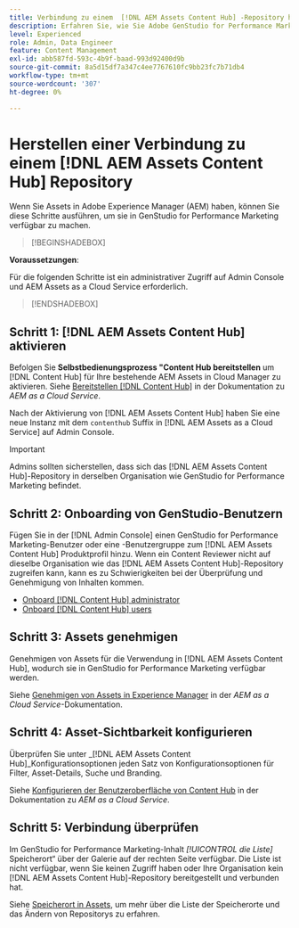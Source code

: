 ```yaml
---
title: Verbindung zu einem  [!DNL AEM Assets Content Hub] -Repository herstellen
description: Erfahren Sie, wie Sie Adobe GenStudio for Performance Marketing mit einem Adobe Experience Manager (AEM)- [!DNL Content Hub]  verbinden und vorhandene genehmigte Inhalte nutzen können.
level: Experienced
role: Admin, Data Engineer
feature: Content Management
exl-id: abb587fd-593c-4b9f-baad-993d92400d9b
source-git-commit: 8a5d15df7a347c4ee7767610fc9bb23fc7b71db4
workflow-type: tm+mt
source-wordcount: '307'
ht-degree: 0%

---
```


# Herstellen einer Verbindung zu einem [!DNL AEM Assets Content Hub] Repository

Wenn Sie Assets in Adobe Experience Manager (AEM) haben, können Sie diese Schritte ausführen, um sie in GenStudio for Performance Marketing verfügbar zu machen.

>[!BEGINSHADEBOX]

**Voraussetzungen**:

Für die folgenden Schritte ist ein administrativer Zugriff auf Admin Console und AEM Assets as a Cloud Service erforderlich.

>[!ENDSHADEBOX]

## Schritt 1: [!DNL AEM Assets Content Hub] aktivieren

Befolgen Sie **Selbstbedienungsprozess &quot;Content Hub bereitstellen** um [!DNL Content Hub] für Ihre bestehende AEM Assets in Cloud Manager zu aktivieren. Siehe [Bereitstellen [!DNL Content Hub]](https://experienceleague.adobe.com/de/docs/experience-manager-cloud-service/content/assets/content-hub/deploy-content-hub) in der Dokumentation zu _AEM as a Cloud Service_.

Nach der Aktivierung von [!DNL AEM Assets Content Hub] haben Sie eine neue Instanz mit dem `contenthub` Suffix in [!DNL AEM Assets as a Cloud Service] auf Admin Console.

>[!IMPORTANT]
>
>Admins sollten sicherstellen, dass sich das [!DNL AEM Assets Content Hub]-Repository in derselben Organisation wie GenStudio for Performance Marketing befindet.

## Schritt 2: Onboarding von GenStudio-Benutzern

Fügen Sie in der [!DNL Admin Console] einen GenStudio for Performance Marketing-Benutzer oder eine -Benutzergruppe zum [!DNL AEM Assets Content Hub] Produktprofil hinzu. Wenn ein Content Reviewer nicht auf dieselbe Organisation wie das [!DNL AEM Assets Content Hub]-Repository zugreifen kann, kann es zu Schwierigkeiten bei der Überprüfung und Genehmigung von Inhalten kommen.

- [Onboard [!DNL Content Hub] administrator](https://experienceleague.adobe.com/en/docs/experience-manager-cloud-service/content/assets/content-hub/deploy-content-hub#onboard-content-hub-administrator)
- [Onboard [!DNL Content Hub] users](https://experienceleague.adobe.com/en/docs/experience-manager-cloud-service/content/assets/content-hub/deploy-content-hub#onboard-content-hub-users)

## Schritt 3: Assets genehmigen

Genehmigen von Assets für die Verwendung in [!DNL AEM Assets Content Hub], wodurch sie in GenStudio for Performance Marketing verfügbar werden.

Siehe [Genehmigen von Assets in Experience Manager](https://experienceleague.adobe.com/en/docs/experience-manager-cloud-service/content/assets/dynamicmedia/dynamic-media-open-apis/approve-assets) in der _AEM as a Cloud Service_-Dokumentation.

## Schritt 4: Asset-Sichtbarkeit konfigurieren

Überprüfen Sie unter _[!DNL AEM Assets Content Hub]_Konfigurationsoptionen jeden Satz von Konfigurationsoptionen für Filter, Asset-Details, Suche und Branding.

Siehe [Konfigurieren der Benutzeroberfläche von Content Hub](https://experienceleague.adobe.com/en/docs/experience-manager-cloud-service/content/assets/content-hub/configure-content-hub-ui-options) in der Dokumentation zu _AEM as a Cloud Service_.

## Schritt 5: Verbindung überprüfen

Im GenStudio for Performance Marketing-Inhalt _[!UICONTROL die Liste]_ Speicherort“ über der Galerie auf der rechten Seite verfügbar. Die Liste ist nicht verfügbar, wenn Sie keinen Zugriff haben oder Ihre Organisation kein [!DNL AEM Assets Content Hub]-Repository bereitgestellt und verbunden hat.

Siehe [Speicherort in Assets](manage-assets.md#assets-location), um mehr über die Liste der Speicherorte und das Ändern von Repositorys zu erfahren.
